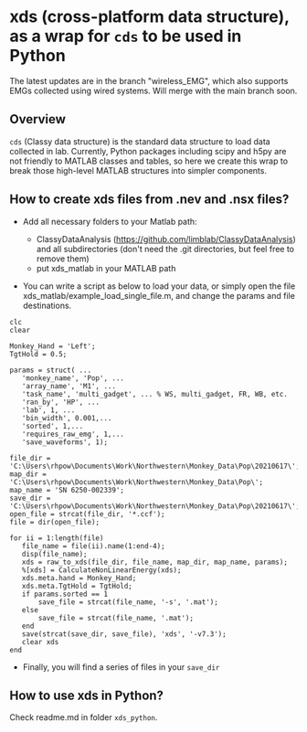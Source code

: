 # xds (cross-platform data structure), as a wrap for `cds` to be used in Python

The latest updates are in the branch "wireless_EMG", which also supports EMGs collected using wired systems. Will merge with the main branch soon.

## Overview
`cds` (Classy data structure) is the standard data structure to load data collected in lab. Currently, Python packages including scipy and h5py are not friendly to MATLAB classes and tables, so here we create this wrap to break those high-level MATLAB structures into simpler components. 

## How to create xds files from .nev and .nsx files?

* Add all necessary folders to your Matlab path:

	- ClassyDataAnalysis (https://github.com/limblab/ClassyDataAnalysis) and all subdirectories (don't need the .git directories, but feel free to remove them)
	- put xds_matlab in your MATLAB path

* You can write a script as below to load your data, or simply open the file xds_matlab/example_load_single_file.m, and change the params and file destinations.


 ```
clc
clear

Monkey_Hand = 'Left';
TgtHold = 0.5;

params = struct( ...
    'monkey_name', 'Pop', ...
    'array_name', 'M1', ...
    'task_name', 'multi_gadget', ... % WS, multi_gadget, FR, WB, etc.
    'ran_by', 'HP', ...
    'lab', 1, ...
    'bin_width', 0.001,...
    'sorted', 1,...
    'requires_raw_emg', 1,...
    'save_waveforms', 1);

file_dir = 'C:\Users\rhpow\Documents\Work\Northwestern\Monkey_Data\Pop\20210617\';
map_dir = 'C:\Users\rhpow\Documents\Work\Northwestern\Monkey_Data\Pop\';
map_name = 'SN 6250-002339';
save_dir = 'C:\Users\rhpow\Documents\Work\Northwestern\Monkey_Data\Pop\20210617\';
open_file = strcat(file_dir, '*.ccf');
file = dir(open_file);

for ii = 1:length(file)
    file_name = file(ii).name(1:end-4);
    disp(file_name);
    xds = raw_to_xds(file_dir, file_name, map_dir, map_name, params);
    %[xds] = CalculateNonLinearEnergy(xds);
    xds.meta.hand = Monkey_Hand;
    xds.meta.TgtHold = TgtHold;
    if params.sorted == 1
        save_file = strcat(file_name, '-s', '.mat');
    else
        save_file = strcat(file_name, '.mat');
    end
    save(strcat(save_dir, save_file), 'xds', '-v7.3');
    clear xds
end
```
* Finally, you will find a series of files in your `save_dir`

## How to use xds in Python?
Check readme.md in folder `xds_python`.
